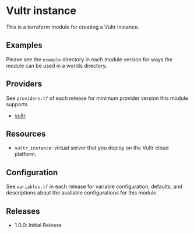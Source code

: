 # Vultr instance

This is a terraform module for creating a Vultr instance.

## Examples
Please see the `example` directory in each module version for ways the module can be used in a worlds directory.

## Providers

See `providers.tf` of each release for minimum provider version this module supports.

-   [vultr](https://registry.terraform.io/providers/vultr/vultr/latest/docs)

## Resources

-   `vultr_instance`: virtual server that you deploy on the Vultr cloud platform.

## Configuration

See `variables.tf` in each release for variable configuration, defaults, and descriptions about the available configurations for this module.

## Releases

-   1.0.0: Initial Release
